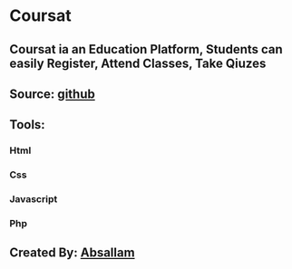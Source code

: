 # Coursat

## Coursat ia an Education Platform, Students can easily Register, Attend Classes, Take Qiuzes
## Source: [github](https://github.com/absallam1999/Coursat)

## Tools:
  ### Html<br/>
  ### Css <br/>
  ### Javascript <br/>
  ### Php <br/>

## Created By: [Absallam](https://github.com/absallam1999)
